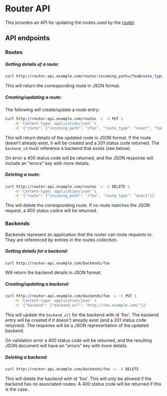 Router API
==========

This provides an API for updating the routes used by the [router](https://github.com/alphagov/router/).


API endpoints
-------------

### Routes

##### Getting details of a route:

``` sh
curl http://router-api.example.com/routes?incoming_path=/foo&route_type=exact
```

This will return the corresponding route in JSON format.

##### Creating/updating a route:

The following will create/update a route entry:

``` sh
curl http://router-api.example.com/routes -v -X PUT \
    -H 'Content-type: application/json' \
    -d '{"route": {"incoming_path": "/foo", "route_type": "exact", "handler": "backend", "backend_id": "foo"}}'
```

This will return details of the updated route in JSON format.  If the route doesn't already exist, it will be created and a 201 status code returned.  The `backend_id` must reference a backend that exists (see below).

On error a 400 status code will be returned, and the JSON response will include an "errors" key with more details.

##### Deleting a route:

``` sh
curl http://router-api.example.com/routes -v -X DELETE \
    -H 'Content-type: application/json' \
    -d '{"route": {"incoming_path": "/foo", "route_type": "exact"}}`
```

This will delete the corresponding route.  If no route matches the JSON request, a 400 status codce will be returned.

### Backends

Backends represent an application that the router can route requests to.  They are referenced by entries in the routes collection.

##### Getting details for a backend:

``` sh
curl http://router-api.example.com/backends/foo
```

Will return the backend details in JSON format.

##### Creating/updating a backend:

``` sh
curl http://router-api.example.com/backends/foo -v -X PUT \
    -H 'Content-type: application/json' \
    -d '{"backend": {"backend_url": "http://foo.example.com/"}}'
```

This will update the `backend_url` for the backend with id 'foo'.  The backend entry will be created if it doesn't already exist (and a 201 status code returned).  The response will be a JSON representation of the updated backend.

On validation error a 400 status code will be returned, and the resulting JSON document will have an "errors" key with more details.

##### Deleting a backend:

``` sh
curl http://router-api.example.com/backends/foo -v -X DELETE
```

This will delete the backend with id 'foo'.  This will only be allowed if the backend has no associated routes.  A 400 status code will be returned if this is the case.
